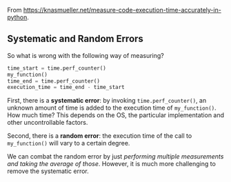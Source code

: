 From <https://knasmueller.net/measure-code-execution-time-accurately-in-python>.
## Systematic and Random Errors

So what is wrong with the following way of measuring?
```python
time_start = time.perf_counter()
my_function()
time_end = time.perf_counter()
execution_time = time_end - time_start
```
First, there is a **systematic error**: by invoking `time.perf_counter()`, an unknown amount of time is added to the execution time of `my_function()`. How much time? This depends on the OS, the particular implementation and other uncontrollable factors.

Second, there is a **random error**: the execution time of the call to `my_function()` will vary to a certain degree.

We can combat the random error by just *performing multiple measurements and taking the average of those*. However, it is much more challenging to remove the systematic error.
<!--stackedit_data:
eyJoaXN0b3J5IjpbLTE3MDk1MTI4MDFdfQ==
-->